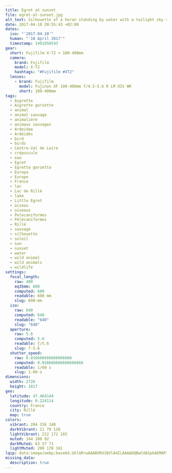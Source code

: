 ```yaml
---
title: Egret at sunset
file: egret-at-sunset.jpg
alt_text: Silhouette of a heron standing by water with a twilight sky reflection.
date: 2017-04-10 20:55:43 +02:00
dates:
  iso: "'2017-04-10'"
  human: "'10 April 2017'"
  timestamp: 1491850543
gear:
  short: Fujifilm X-T2 + 100-400mm
  camera:
    brand: Fujifilm
    model: X-T2
    hashtags: "#Fujifilm #XT2"
  lenses:
    - brand: Fujifilm
      model: Fujinon XF 100-400mm f/4.5-5.6 R LM OIS WR
      short: 100-400mm
tags:
  - Aigrette
  - Aigrette garzette
  - animal
  - animal sauvage
  - animalière
  - animaux sauvages
  - Ardeidae
  - Ardéidés
  - bird
  - birds
  - Centre-Val de Loire
  - crépuscule
  - eau
  - Egret
  - Egretta garzetta
  - Europa
  - Europe
  - France
  - lac
  - Lac de Rillé
  - lake
  - Little Egret
  - oiseau
  - oiseaux
  - Pelecaniformes
  - Pélécaniformes
  - Rillé
  - sauvage
  - silhouette
  - soleil
  - sun
  - sunset
  - water
  - wild animal
  - wild animals
  - wildlife
settings:
  focal_length:
    raw: 400
    eq35mm: 600
    computed: 600
    readable: 600 mm
    slug: 600-mm
  iso:
    raw: 640
    computed: 640
    readable: "640"
    slug: "640"
  aperture:
    raw: 5.6
    computed: 5.6
    readable: ƒ/5.6
    slug: f-5-6
  shutter_speed:
    raw: 0.016666666666666666
    computed: 0.016666666666666666
    readable: 1/60 s
    slug: 1-60-s
dimensions:
  width: 2726
  height: 1817
geo:
  latitude: 47.464144
  longitude: 0.224114
  country: France
  city: Rillé
  map: true
colors:
  vibrant: 204 156 148
  darkVibrant: 11 79 126
  lightVibrant: 212 172 165
  muted: 144 108 92
  darkMuted: 63 57 71
  lightMuted: 208 170 161
lqip: data:image/webp;base64,UklGRrwAAABXRUJQVlA4ILAAAADQBwCdASpkAEMAP3Gozlq0v6owsVG5g/AuCWcA09g1yEY/MqHHrO5NKs+Y7JsgIS0YFqAB1lpe8PlPZlt9tyIbZGRxnAllgAD+7nzTG0wDL42SzTLIM/esF45b93ZoPAvZzxk1WpElo2/ipP+7v22ozZ4PProVEnd33vX+1v0sqWZF+lXh5b1Zz8GvpZnCAeexTivU4H80qwrXHscHDR0LwS9rLxfVXUqYAV5tggAAAA==
missing_data:
  description: true
---
```



